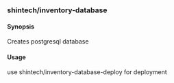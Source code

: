 ### shintech/inventory-database

#### Synopsis

Creates postgresql database

#### Usage

use shintech/inventory-database-deploy for deployment
